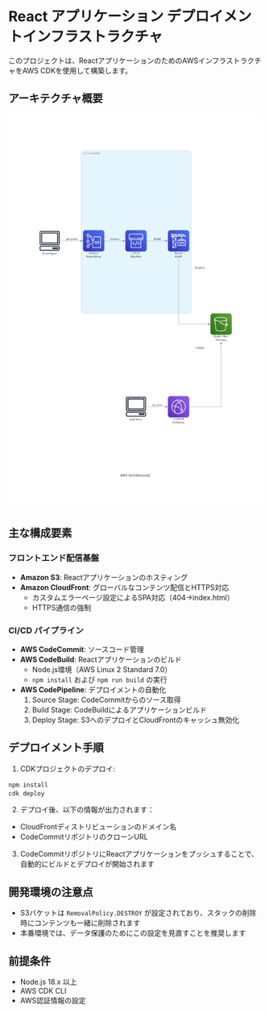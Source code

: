 # React アプリケーション デプロイメントインフラストラクチャ

このプロジェクトは、ReactアプリケーションのためのAWSインフラストラクチャをAWS CDKを使用して構築します。

## アーキテクチャ概要

![アーキテクチャ図](./aws_architecture2.png)

## 主な構成要素

### フロントエンド配信基盤
- **Amazon S3**: Reactアプリケーションのホスティング
- **Amazon CloudFront**: グローバルなコンテンツ配信とHTTPS対応
  - カスタムエラーページ設定によるSPA対応（404→index.html）
  - HTTPS通信の強制

### CI/CD パイプライン
- **AWS CodeCommit**: ソースコード管理
- **AWS CodeBuild**: Reactアプリケーションのビルド
  - Node.js環境（AWS Linux 2 Standard 7.0）
  - `npm install` および `npm run build` の実行
- **AWS CodePipeline**: デプロイメントの自動化
  1. Source Stage: CodeCommitからのソース取得
  2. Build Stage: CodeBuildによるアプリケーションビルド
  3. Deploy Stage: S3へのデプロイとCloudFrontのキャッシュ無効化

## デプロイメント手順

1. CDKプロジェクトのデプロイ:
```bash
npm install
cdk deploy
```

2. デプロイ後、以下の情報が出力されます：
- CloudFrontディストリビューションのドメイン名
- CodeCommitリポジトリのクローンURL

3. CodeCommitリポジトリにReactアプリケーションをプッシュすることで、自動的にビルドとデプロイが開始されます

## 開発環境の注意点

- S3バケットは `RemovalPolicy.DESTROY` が設定されており、スタックの削除時にコンテンツも一緒に削除されます
- 本番環境では、データ保護のためにこの設定を見直すことを推奨します

## 前提条件

- Node.js 18.x 以上
- AWS CDK CLI
- AWS認証情報の設定
